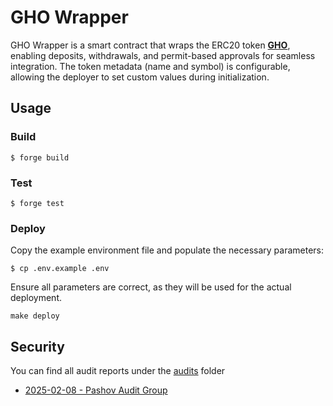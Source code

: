 # GHO Wrapper

GHO Wrapper is a smart contract that wraps the ERC20 token **[GHO](https://etherscan.io/address/0x40D16FC0246aD3160Ccc09B8D0D3A2cD28aE6C2f)**, enabling deposits, withdrawals, and permit-based approvals for seamless integration. The token metadata (name and symbol) is configurable, allowing the deployer to set custom values during initialization.


## Usage

### Build

```shell
$ forge build
```

### Test

```shell
$ forge test
```

### Deploy

Copy the example environment file and populate the necessary parameters:

```shell
$ cp .env.example .env
```

Ensure all parameters are correct, as they will be used for the actual deployment.

```shell
make deploy
```

## Security

You can find all audit reports under the [audits](./audits) folder

- [2025-02-08 - Pashov Audit Group](./audits/2025-02-08_PashovAuditGroup.pdf)
